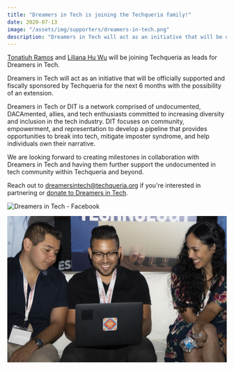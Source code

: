 ```yaml
---
title: "Dreamers in Tech is joining the Techqueria family!"
date: 2020-07-13
image: "/assets/img/supporters/dreamers-in-tech.png"
description: "Dreamers in Tech will act as an initiative that will be officially supported and fiscally sponsored by Techqueria for the next 6 months."
---
```


[Tonatiuh Ramos](https://www.linkedin.com/in/tonaramos/) and [Liliana Hu Wu](https://www.linkedin.com/in/liliana-huwu/) will be joining Techqueria as leads for Dreamers in Tech.

Dreamers in Tech will act as an initiative that will be officially supported and fiscally sponsored by Techqueria for the next 6 months with the possibility of an extension.

Dreamers in Tech or DIT is a network comprised of undocumented, DACAmented, allies, and tech enthusiasts committed to increasing diversity and inclusion in the tech industry. DIT focuses on community, empowerment, and representation to develop a pipeline that provides opportunities to break into tech, mitigate imposter syndrome, and help individuals own their narrative.

We are looking forward to creating milestones in collaboration with Dreamers in Tech and having them further support the undocumented in tech community within Techqueria and beyond.

Reach out to [dreamersintech@techqueria.org](mailto:dreamersintech@techqueria.org) if you're interested in partnering or [donate to Dreamers in Tech](https://secure.givelively.org/donate/techqueria/dreamers-in-tech).

![Dreamers in Tech - Facebook](https://i.imgur.com/JV9uyBz.png)

![LTX Fest - Dreamers in Tech & LTX Fest](/assets/img/news/2020-07-13-dreamers-in-tech-ltx-fest.jpg)
